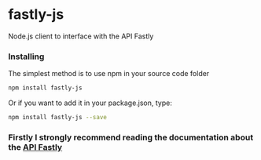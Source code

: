 # fastly-js
Node.js client to interface with the API Fastly

### Installing
The simplest method is to use npm in your source code folder
```bash
npm install fastly-js
```
Or if you want to add it in your package.json, type:
```bash
npm install fastly-js --save
```
### Firstly I strongly recommend reading the documentation about the <a href="https://docs.fastly.com/api/">API Fastly</a>

